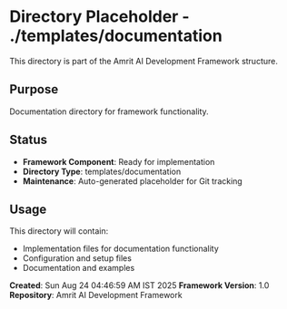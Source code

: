# Directory Placeholder - ./templates/documentation

This directory is part of the Amrit AI Development Framework structure.

## Purpose
Documentation directory for framework functionality.

## Status
- **Framework Component**: Ready for implementation
- **Directory Type**: templates/documentation
- **Maintenance**: Auto-generated placeholder for Git tracking

## Usage
This directory will contain:
- Implementation files for documentation functionality
- Configuration and setup files
- Documentation and examples

**Created**: Sun Aug 24 04:46:59 AM IST 2025
**Framework Version**: 1.0
**Repository**: Amrit AI Development Framework

